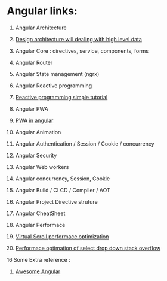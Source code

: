 # Angular links: 
1. Angular Architecture 
  1. [Design architecture will dealing with high level data](https://angular-academy.com/angular-architecture-best-practices/)

2. Angular Core  : directives, service, components, forms 

3. Angular Router 

4. Angular State management  (ngrx)

5. Angular Reactive programming 
  1. [Reactive programming simple tutorial](https://coursetro.com/courses/25/A-Comprehensive-RxJS-Tutorial---Learn-ReactiveX-for-JavaScript-)

6. Angular PWA 
  1. [PWA in angular](https://medium.com/poka-techblog/turn-your-angular-app-into-a-pwa-in-4-easy-steps-543510a9b626)

7. Angular Animation 

8. Angular Authentication / Session / Cookie / concurrency

9. Angular Security 

10. Angular Web workers 

11. Angular concurrency, Session, Cookie

12. Angular Build / CI CD / Compiler / AOT

13. Angular Project Directive struture

14. Angular CheatSheet

15. Angular Performace
1. [Virtual Scroll performace optimization](https://medium.com/frontend-journeys/how-virtual-infinite-scrolling-works-239f7ee5aa58)
2. [Performace optimation of select drop down stack overflow](https://stackoverflow.com/questions/53499477/angular-4-binding-dropdown-with-huge-data-set10000-records)


16 Some Extra reference : 
1. [Awesome Angular](https://github.com/brillout/awesome-angular-components)
